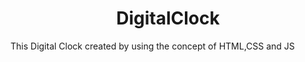 <h1 align="center">DigitalClock</h1>

<p> This Digital Clock created by using the concept of HTML,CSS and JS  

